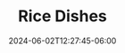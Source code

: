 ---
weight: 900
title: "Rice Dishes"
description: ""
icon: "rice_bowl"
date: "2024-06-02T12:27:45-06:00"
lastmod: "2024-06-02T12:27:45-06:00"
draft: false
toc: true
---
